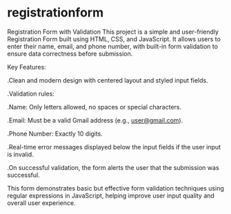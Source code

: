 # registrationform
Registration Form with Validation
This project is a simple and user-friendly Registration Form built using HTML, CSS, and JavaScript. It allows users to enter their name, email, and phone number, with built-in form validation to ensure data correctness before submission.

Key Features:

.Clean and modern design with centered layout and styled input fields.

.Validation rules:

.Name: Only letters allowed, no spaces or special characters.

.Email: Must be a valid Gmail address (e.g., user@gmail.com).

.Phone Number: Exactly 10 digits.

.Real-time error messages displayed below the input fields if the user input is invalid.

.On successful validation, the form alerts the user that the submission was successful.

This form demonstrates basic but effective form validation techniques using regular expressions in JavaScript, helping improve user input quality and overall user experience.
